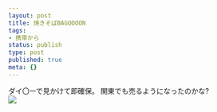 ```yaml
---
layout: post
title: 焼きそばBAGOOOON
tags:
- 携帯から
status: publish
type: post
published: true
meta: {}
---
```

<div class="caption">ダイ〇ーで見かけて即確保。
関東でも売るようになったのかな?</div>
<div class="photo"><img src="http://wo.skr.jp/images/uploads/blog-photo-1174136214.37-0.jpg" /></div>
